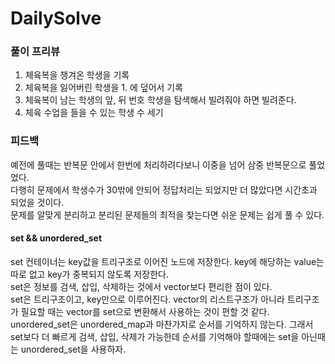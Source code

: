 # DailySolve

### 풀이 프리뷰

1. 체육복을 챙겨온 학생을 기록
2. 체육복을 잃어버린 학생을 1. 에 덮어서 기록
3. 체육복이 남는 학생의 앞, 뒤 번호 학생을 탐색해서 빌려줘야 하면 빌려준다.
4. 체육 수업을 들을 수 있는 학생 수 세기
       
       
### 피드백

예전에 풀때는 반복문 안에서 한번에 처리하려다보니 이중을 넘어 삼중 반복문으로 풀었었다.    
다행히 문제에서 학생수가 30밖에 안되어 정답처리는 되었지만 더 많았다면 시간초과 되었을 것이다.   
문제를 알맞게 분리하고 분리된 문제들의 최적을 찾는다면 쉬운 문제는 쉽게 풀 수 있다.   

        
#### set && unordered_set

set 컨테이너는 key값을 트리구조로 이어진 노드에 저장한다. key에 해당하는 value는 따로 없고 key가 중복되지 않도록 저장한다.   
set은 정보를 검색, 삽입, 삭제하는 것에서 vector보다 편리한 점이 있다.   
set은 트리구조이고, key만으로 이루어진다. vector의 리스트구조가 아니라 트리구조가 필요할 때는 vector를 set으로 변환해서 사용하는 것이 편할 것 같다.   
unordered_set은 unordered_map과 마찬가지로 순서를 기억하지 않는다. 그래서 set보다 더 빠르게 검색, 삽입, 삭제가 가능한데 순서를 기억해야 할때에는 set을 아닌때는 unordered_set을 사용하자.
